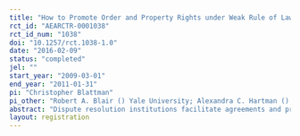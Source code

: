 ```yaml
---
title: "How to Promote Order and Property Rights under Weak Rule of Law? An Experiment in Changing Dispute Resolution Behavior through Community Education"
rct_id: "AEARCTR-0001038"
rct_id_num: "1038"
doi: "10.1257/rct.1038-1.0"
date: "2016-02-09"
status: "completed"
jel: ""
start_year: "2009-03-01"
end_year: "2011-01-31"
pi: "Christopher Blattman"
pi_other: "Robert A. Blair () Yale University; Alexandra C. Hartman () Yale University"
abstract: "Dispute resolution institutions facilitate agreements and preserve the peace whenever property rights are imperfect. In weak states, strengthening formal institutions can take decades, and so state and aid interventions also try to shape informal practices and norms governing disputes. Their goal is to improve bargaining and commitment, thus limiting disputes and violence. Mass education campaigns that promote alternative dispute resolution (ADR) are common examples of these interventions. We studied the short-term impacts of one such campaign in Liberia, where property disputes are endemic. Residents of 86 of 246 towns randomly received training in ADR practices and norms; this training reached 15% of adults. One year later, treated towns had higher resolution of land disputes and lower violence. Impacts spilled over to untrained residents. We also saw unintended consequences: more extrajudicial punishment and (weakly) more nonviolent disagreements. Results imply that mass education can change high-stakes behaviors, and improving informal bargaining and enforcement behavior can promote order in weak states."
layout: registration
---
```



